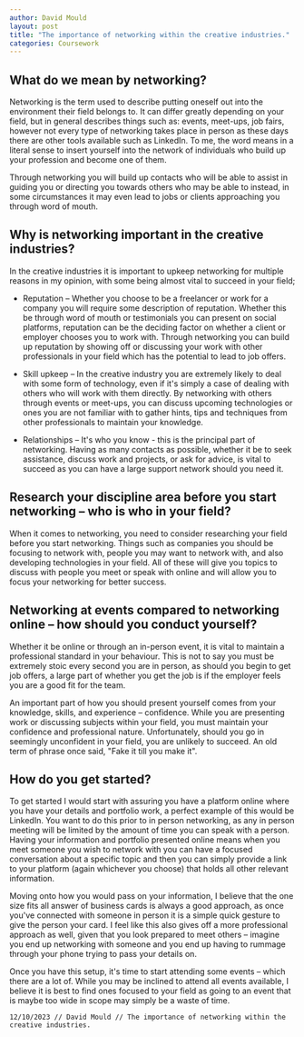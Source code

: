 ```yaml
---
author: David Mould
layout: post
title: "The importance of networking within the creative industries."
categories: Coursework
---
```

## What do we mean by networking?

Networking is the term used to describe putting oneself out into the environment their field belongs to. It can differ greatly depending on your field, but in general describes things such as: events, meet-ups, job fairs, however not every type of networking takes place in person as these days there are other tools available such as LinkedIn. To me, the word means in a literal sense to insert yourself into the network of individuals who build up your profession and become one of them.

Through networking you will build up contacts who will be able to assist in guiding you or directing you towards others who may be able to instead, in some circumstances it may even lead to jobs or clients approaching you through word of mouth.

## Why is networking important in the creative industries?

In the creative industries it is important to upkeep networking for multiple reasons in my opinion, with some being almost vital to succeed in your field;

- Reputation – Whether you choose to be a freelancer or work for a company you will require some description of reputation. Whether this be through word of mouth or testimonials you can present on social platforms, reputation can be the deciding factor on whether a client or employer chooses you to work with. Through networking you can build up reputation by showing off or discussing your work with other professionals in your field which has the potential to lead to job offers.

- Skill upkeep – In the creative industry you are extremely likely to deal with some form of technology, even if it's simply a case of dealing with others who will work with them directly. By networking with others through events or meet-ups, you can discuss upcoming technologies or ones you are not familiar with to gather hints, tips and techniques from other professionals to maintain your knowledge.

- Relationships – It's who you know - this is the principal part of networking. Having as many contacts as possible, whether it be to seek assistance, discuss work and projects, or ask for advice, is vital to succeed as you can have a large support network should you need it.


## Research your discipline area before you start networking – who is who in your field?

When it comes to networking, you need to consider researching your field before you start networking. Things such as companies you should be focusing to network with, people you may want to network with, and also developing technologies in your field. All of these will give you topics to discuss with people you meet or speak with online and will allow you to focus your networking for better success.

## Networking at events compared to networking online – how should you conduct yourself?

Whether it be online or through an in-person event, it is vital to maintain a professional standard in your behaviour. This is not to say you must be extremely stoic every second you are in person, as should you begin to get job offers, a large part of whether you get the job is if the employer feels you are a good fit for the team.

An important part of how you should present yourself comes from your knowledge, skills, and experience – confidence. While you are presenting work or discussing subjects within your field, you must maintain your confidence and professional nature. Unfortunately, should you go in seemingly unconfident in your field, you are unlikely to succeed. An old term of phrase once said, "Fake it till you make it".

## How do you get started?

To get started I would start with assuring you have a platform online where you have your details and portfolio work, a perfect example of this would be LinkedIn. You want to do this prior to in person networking, as any in person meeting will be limited by the amount of time you can speak with a person. Having your information and portfolio presented online means when you meet someone you wish to network with you can have a focused conversation about a specific topic and then you can simply provide a link to your platform (again whichever you choose) that holds all other relevant information.

Moving onto how you would pass on your information, I believe that the one size fits all answer of business cards is always a good approach, as once you've connected with someone in person it is a simple quick gesture to give the person your card. I feel like this also gives off a more professional approach as well, given that you look prepared to meet others – imagine you end up networking with someone and you end up having to rummage through your phone trying to pass your details on.

Once you have this setup, it's time to start attending some events – which there are a lot of. While you may be inclined to attend all events available, I believe it is best to find ones focused to your field as going to an event that is maybe too wide in scope may simply be a waste of time.

```12/10/2023 // David Mould // The importance of networking within the creative industries.```

